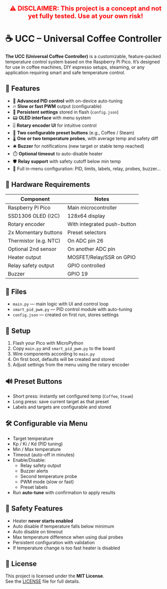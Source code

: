 <p align="center"><strong><span style="color:red; font-size:20px;">⚠️ DISCLAIMER: This project is a concept and not yet fully tested. Use at your own risk!</span></strong></p>

# ☕ UCC – Universal Coffee Controller

**The UCC (Universal Coffee Controller)** is a customizable, feature-packed temperature control system based on the Raspberry Pi Pico. It’s designed for use in coffee machines, DIY espresso setups, steaming, or any application requiring smart and safe temperature control.

## 🎯 Features

- 🔁 **Advanced PID control** with on-device auto-tuning
- 🔥 **Slow or fast PWM** output (configurable)
- 🧠 **Persistent settings** stored in flash (`config.json`)
- 📟 **OLED interface** with menu system
- 🎚️ **Rotary encoder UI** for intuitive control
- 🧲 **Two configurable preset buttons** (e.g., Coffee / Steam)
- 🌡️ **One or two temperature probes**, with average temp and safety diff
- 🛎️ **Buzzer** for notifications (new target or stable temp reached)
- ⏱️ **Optional timeout** to auto-disable heater
- 🛡️ **Relay support** with safety cutoff below min temp
- 🔧 Full in-menu configuration: PID, limits, labels, relay, probes, buzzer...

## 🔌 Hardware Requirements

| Component             | Notes                            |
|----------------------|----------------------------------|
| Raspberry Pi Pico     | Main microcontroller             |
| SSD1306 OLED (I2C)    | 128x64 display                   |
| Rotary encoder         | With integrated push-button     |
| 2x Momentary buttons  | Preset selectors                 |
| Thermistor (e.g. NTC) | On ADC pin 26                   |
| Optional 2nd sensor    | On another ADC pin              |
| Heater output          | MOSFET/Relay/SSR on GPIO        |
| Relay safety output    | GPIO controlled                 |
| Buzzer                 | GPIO 19                          |

## 📁 Files

- `main.py` — main logic with UI and control loop
- `smart_pid_pwm.py` — PID control module with auto-tuning
- `config.json` — created on first run, stores settings

## 🧰 Setup

1. Flash your Pico with MicroPython
2. Copy `main.py` and `smart_pid_pwm.py` to the board
3. Wire components according to `main.py`
4. On first boot, defaults will be created and stored
5. Adjust settings from the menu using the rotary encoder

## 🔊 Preset Buttons

- Short press: instantly set configured temp (`Coffee`, `Steam`)
- Long press: save current target as that preset
- Labels and targets are configurable and stored

## 🛠️ Configurable via Menu

- Target temperature  
- Kp / Ki / Kd (PID tuning)  
- Min / Max temperature  
- Timeout (auto-off in minutes)  
- Enable/Disable:
  - Relay safety output
  - Buzzer alerts
  - Second temperature probe
  - PWM mode (slow or fast)
  - Preset labels  
- Run **auto-tune** with confirmation to apply results

## 🧪 Safety Features

- Heater **never starts enabled**
- Auto disable if temperature falls below minimum
- Auto disable on timeout
- Max temperature difference when using dual probes
- Persistent configuration with validation
- If temperature change is too fast heater is disabled

## 🔐 License

This project is licensed under the **MIT License**.  
See the [LICENSE](LICENSE) file for full details.
